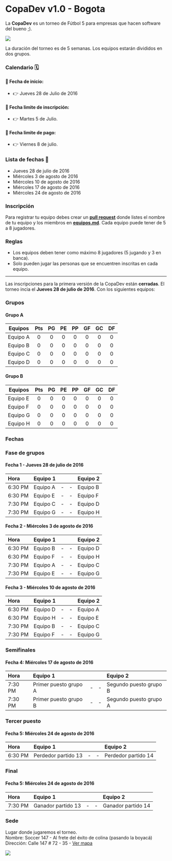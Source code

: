 # CopaDev v1.0 -  Bogota

La **CopaDev** es un torneo de Fútbol 5 para empresas que hacen software del bueno ;).

![](https://github.com/PabloVallejo/copa-software-makers/blob/master/photo.jpeg?raw=true)

La duración del torneo es de 5 semanas. Los equipos estarán divididos en dos grupos.

### Calendario 🗓

#### :bell: Fecha de inicio: 

* :point_right: Jueves 28 de Julio de 2016

#### :bell: Fecha limite de inscripción: 

* :point_right: Martes 5 de Julio.

#### :bell: Fecha limite de pago: 

* :point_right: Viernes 8 de julio.


### Lista de fechas :date: 

* Jueves 28 de julio de 2016 
* Miércoles 3 de agosto de 2016 
* Miércoles 10 de agosto de 2016 
* Miércoles 17 de agosto de 2016 
* Miércoles 24 de agosto de 2016


### Inscripción

Para registrar tu equipo debes crear un **[pull request](https://help.github.com/articles/using-pull-requests/)** donde listes el nombre de tu equipo y los miembros en  **[equipos.md](https://github.com/eduNEXT/CopaDev/blob/master/equipos.md)**.
Cada equipo puede tener de 5 a 8 jugadores.


### Reglas

* Los equipos deben tener como máximo 8 jugadores (5 jugando y 3 en banca).
* Solo pueden jugar las personas que se encuentren inscritas en cada equipo.


----------------------------------------------------------------------------------------------------------------------------

Las inscripciones para la primera versión de la CopaDev están **cerradas**. El torneo incia el **Jueves 28 de julio de 2016**. Con los siguientes equipos:


### Grupos

#### Grupo A
| Equipos         | Pts | PG  | PE  | PP  | GF  | GC  | DF  |
| ----------------|:---:| :--:|:---:|:---:|:---:|:---:|:---:|
| Equipo A        | 0   | 0   | 0   | 0   | 0   | 0   | 0   |
| Equipo B        | 0   | 0   | 0   | 0   | 0   | 0   | 0   |
| Equipo C        | 0   | 0   | 0   | 0   | 0   | 0   | 0   |
| Equipo D        | 0   | 0   | 0   | 0   | 0   | 0   | 0   |

#### Grupo B
| Equipos         | Pts | PG  | PE  | PP  | GF  | GC  | DF  |
| ----------------|:---:|:---:|:---:|:---:|:---:|:---:|:---:|
| Equipo E        | 0   | 0   | 0   | 0   | 0   | 0   | 0   |
| Equipo F        | 0   | 0   | 0   | 0   | 0   | 0   | 0   |
| Equipo G        | 0   | 0   | 0   | 0   | 0   | 0   | 0   |
| Equipo H        | 0   | 0   | 0   | 0   | 0   | 0   | 0   |


### Fechas

### Fase de grupos

#### Fecha 1 - Jueves 28 de julio de 2016
| Hora     | Equipo 1       |   |   | Equipo 2       |
|:---------|:---------------|:-:|:-:|:---------------|
| 6:30 PM  | Equipo A       | - | - | Equipo B       |
| 6:30 PM  | Equipo E       | - | - | Equipo F       |
| 7:30 PM  | Equipo C       | - | - | Equipo D       |
| 7:30 PM  | Equipo G       | - | - | Equipo H       |

#### Fecha 2 - Miércoles 3 de agosto de 2016
| Hora     | Equipo 1       |   |   | Equipo 2       |
|:---------|:---------------|:-:|:-:|:---------------|
| 6:30 PM  | Equipo B       | - | - | Equipo D       |
| 6:30 PM  | Equipo F       | - | - | Equipo H       |
| 7:30 PM  | Equipo A       | - | - | Equipo C       |
| 7:30 PM  | Equipo E       | - | - | Equipo G       |

#### Fecha 3 - Miércoles 10 de agosto de 2016 
| Hora     | Equipo 1       |   |   | Equipo 2       |
|:---------|:---------------|:-:|:-:|:---------------|
| 6:30 PM  | Equipo D       | - | - | Equipo A       |
| 6:30 PM  | Equipo H       | - | - | Equipo E       |
| 7:30 PM  | Equipo B       | - | - | Equipo C       |
| 7:30 PM  | Equipo F       | - | - | Equipo G       |

### Semifinales

#### Fecha 4: Miércoles 17 de agosto de 2016  
| Hora     | Equipo 1                     |   |   | Equipo 2                     |
|:---------|:-----------------------------|:-:|:-:|:-----------------------------|
| 7:30 PM  | Primer puesto grupo A        | - | - | Segundo puesto grupo B       |
| 7:30 PM  | Primer puesto grupo B        | - | - | Segundo puesto grupo A       |

### Tercer puesto

#### Fecha 5: Miércoles 24 de agosto de 2016  
| Hora     | Equipo 1                     |   |   | Equipo 2                     |
|:---------|:-----------------------------|:-:|:-:|:-----------------------------|
| 6:30 PM  | Perdedor partido 13          | - | - | Perdedor partido 14          |

### Final

#### Fecha 5: Miércoles 24 de agosto de 2016  
| Hora     | Equipo 1                     |   |   | Equipo 2                     |
|:---------|:-----------------------------|:-:|:-:|:-----------------------------|
| 7:30 PM  | Ganador partido 13           | - | - | Ganador partido 14           |


### Sede

Lugar donde jugaremos el torneo.<br/>
Nombre: Soccer 147 - Al frete del éxito de colina (pasando la boyacá)<br/>
Dirección: Calle 147 # 72 - 35 - <a href="https://www.google.com.co/maps/@4.7360617,-74.0665492,3a,75y,290.16h,86.02t/data=!3m6!1e1!3m4!1sqzVGvS6vRedp7MvC6crV9A!2e0!7i13312!8i6656!6m1!1e1" target="_blank">Ver mapa</a>

![](https://s3.amazonaws.com/uploads.hipchat.com/50553/1957220/Xv4Blf7m0SFksLU/foto-lugar.jpeg)

